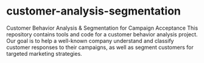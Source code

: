 # customer-analysis-segmentation
Customer Behavior Analysis &amp; Segmentation for Campaign Acceptance This repository contains tools and code for a customer behavior analysis project. Our goal is to help a well-known company understand and classify customer responses to their campaigns, as well as segment customers for targeted marketing strategies.
